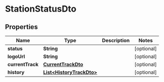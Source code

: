 
# StationStatusDto

## Properties
Name | Type | Description | Notes
------------ | ------------- | ------------- | -------------
**status** | **String** |  |  [optional]
**logoUrl** | **String** |  |  [optional]
**currentTrack** | [**CurrentTrackDto**](CurrentTrackDto.md) |  |  [optional]
**history** | [**List&lt;HistoryTrackDto&gt;**](HistoryTrackDto.md) |  |  [optional]



